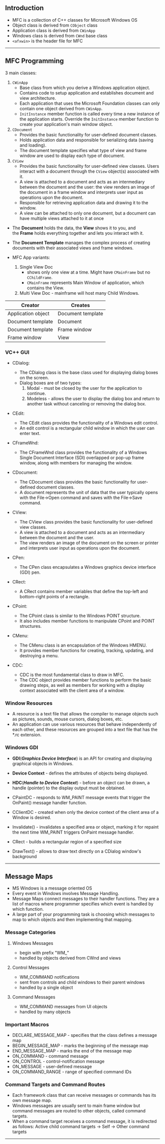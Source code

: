 

## Introduction

- MFC is a collection of C++ classes for Microsoft Windows OS
- Object class is derived from `CObject` class
- Application class is derived from `CWinApp`
- Windows class is derived from `CWnd` base class
- `<afxwin>` is the header file for MFC

---
## MFC Programming

 3 main classes:

1. `CWinApp` 
	- Base class from which you derive a Windows application object.
	- Contains code to setup application and establishes document and view architecture.
	- Each application that uses the Microsoft Foundation classes can only contain one object derived from `CWinApp`.
	- `InitInstance` member function is called every time a new instance of the application starts. Override the `InitInstance` member function to create your application's main window object.
2. `CDocument` 
	- Provides the basic functionality for user-defined document classes.
	- Holds application data and responsible for serializing data (saving and loading).
	- The document template specifies what type of view and frame window are used to display each type of document.
3. `CView` 
	- Provides the basic functionality for user-defined view classes. Users interact with a document through the `CView` object(s) associated with it.
	- A view is attached to a document and acts as an intermediary between the document and the user: the view renders an image of the document in a frame window and interprets user input as operations upon the document.
	- Responsible for retrieving application data and drawing it to the window.
	- A view can be attached to only one document, but a document can have multiple views attached to it at once

- The **Document** holds the data, the **View** shows it to you, and the **Frame** holds everything together and lets you interact with it.
- The **Document Template** manages the complex process of creating documents with their associated views and frame windows.

- MFC App variants:
	1. Single View Doc 
		- shows only one view at a time. Might have `CMainFrame` but no `CChildFrame`.
		- `CMainFrame` represents Main Window of application, which contains the View.
	2. Multi View Doc - mainframe will host many Child Windows.

| Creator            | Creates           |
| ------------------ | ----------------- |
| Application object | Document template |
| Document template  | Document          |
| Document template  | Frame window      |
| Frame window       | View              |

### VC++ GUI

- CDialog: 
	- The CDialog class is the base class used for displaying dialog boxes on the screen. 
	- Dialog boxes are of two types: 
		1. Modal - must be closed by the user for the application to continue. 
		2. Modeless - allows the user to display the dialog box and return to another task without canceling or removing the dialog box.
		
- CEdit: 
	- The CEdit class provides the functionality of a Windows edit control. 
	- An edit control is a rectangular child window in which the user can enter text.
	
- CFrameWnd: 
	- The CFrameWnd class provides the functionality of a Windows Single Document Interface (SDI) overlapped or pop-up frame window, along with members for managing the window.
	
- CDocument: 
	- The CDocument class provides the basic functionality for user-defined document classes. 
	- A document represents the unit of data that the user typically opens with the File->Open command and saves with the File->Save command.
	
- CView: 
	- The CView class provides the basic functionality for user-defined view classes. 
	- A view is attached to a document and acts as an intermediary between the document and the user. 
	- The view renders an image of the document on the screen or printer and interprets user input as operations upon the document.
	
- CPen: 
	- The CPen class encapsulates a Windows graphics device interface (GDI) pen.

- CRect: 
	- A CRect contains member variables that define the top-left and bottom-right points of a rectangle.

- CPoint: 
	- The CPoint class is similar to the Windows POINT structure. 
	- It also includes member functions to manipulate CPoint and POINT structures.

- CMenu: 
	- The CMenu class is an encapsulation of the Windows HMENU. 
	- It provides member functions for creating, tracking, updating, and destroying a menu.
	
- CDC:
	- CDC is the most fundamental class to draw in MFC.
	- The CDC object provides member functions to perform the basic drawing steps, as well as members for working with a display context associated with the client area of a window.
	
### Window Resources

- A resource is a text file that allows the compiler to manage objects such as pictures, sounds, mouse cursors, dialog boxes, etc. 
- An application can use various resources that behave independently of each other, and these resources are grouped into a text file that has the *.rc extension.

### Windows GDI 

- **GDI**(***Graphics Device Interface***) is an API for creating and displaying graphical objects in Windows.
- **Device Context** - defines the attributes of objects being displayed. 
- **HDC**(***Handle to Device Context***) - before an object can be drawn, a handle (pointer) to the display output must be obtained.


- CPaintDC - responds to WM_PAINT message events that trigger the OnPaint() message handler function.
- CClientDC - created when only the device context of the client area of a Window is desired.
- Invalidate() - invalidates a specified area or object, marking it for repaint the next time WM_PAINT triggers OnPaint message handler.
- CRect - builds a rectangular region of a specified size 
- DrawText() - allows to draw text directly on a CDialog window's background

---
## Message Maps 

- MS Windows is a message oriented OS
- Every event in Windows involves Message Handling.
- Message Maps connect messages to their handler functions. They are a list of macros where programmer specifies which event is handled by which function.
- A large part of your programming task is choosing which messages to map to which objects and then implementing that mapping.

### Message Categories

1. Windows Messages
	- begin with prefix "WM_" 
	- handled by objects derived from CWnd and views
	
2. Control Messages
	- WM_COMMAND notifications
	- sent from controls and child windows to their parent windows
	- handled by a single object
	
3. Command Messages
	- WM_COMMAND messages from UI objects 
	- handled by many objects
	
### Important Macros

- DECLARE_MESSAGE_MAP - specifies that the class defines a message map
- BEGIN_MESSAGE_MAP - marks the beginning of the message map
- END_MESSAGE_MAP - marks the end of the message map
- ON_COMMAND - command message
- ON_CONTROL - control-notification message
- ON_MESSAGE - user-defined message
- ON_COMMAND_RANGE - range of specified command IDs

### Command Targets and Command Routes

- Each framework class that can receive messages or commands has its own message map.
- Windows messages are usually sent to main frame window but command messages are routed to other objects, called command targets.
- When a command target receives a command message, it is redirected as follows:
	Active child command targets -> Self -> Other command targets 

---